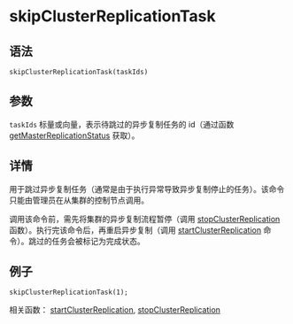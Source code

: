 # skipClusterReplicationTask

## 语法

`skipClusterReplicationTask(taskIds)`

## 参数

`taskIds` 标量或向量，表示待跳过的异步复制任务的 id（通过函数 [getMasterReplicationStatus](../g/getMasterReplicationStatus.html) 获取）。

## 详情

用于跳过异步复制任务（通常是由于执行异常导致异步复制停止的任务）。该命令只能由管理员在从集群的控制节点调用。

调用该命令前，需先将集群的异步复制流程暂停（调用 [stopClusterReplication](stopClusterReplication.html) 函数）。执行完该命令后，再重启异步复制（调用 [startClusterReplication](startClusterReplication.html) 命令）。跳过的任务会被标记为完成状态。

## 例子

```
skipClusterReplicationTask(1);
```

相关函数： [startClusterReplication](startClusterReplication.html), [stopClusterReplication](stopClusterReplication.html)

